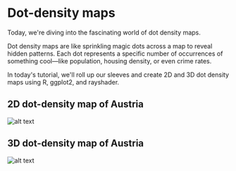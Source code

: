 # Dot-density maps

Today, we're diving into the fascinating world of dot density maps.

Dot density maps are like sprinkling magic dots across a map to reveal hidden patterns. Each dot represents a specific number of occurrences of something cool—like population, housing density, or even crime rates. 

In today's tutorial, we'll roll up our sleeves and create 2D and 3D dot density maps using R, ggplot2, and rayshader.

## 2D dot-density map of Austria

![alt text](https://github.com/milos-agathon/dot-density-maps/blob/main/img/austria_dot_density.png?raw=true)

## 3D dot-density map of Austria

![alt text](https://github.com/milos-agathon/dot-density-maps/blob/main/img/3d-dot-density-austria-zscale20.png?raw=true)
